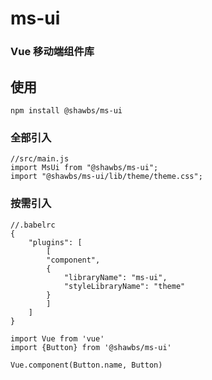 # ms-ui

### Vue 移动端组件库

## 使用

```
npm install @shawbs/ms-ui
```

### 全部引入
```
//src/main.js
import MsUi from "@shawbs/ms-ui";
import "@shawbs/ms-ui/lib/theme/theme.css";
```

### 按需引入
```
//.babelrc 
{
    "plugins": [
        [
        "component",
        {
            "libraryName": "ms-ui",
            "styleLibraryName": "theme"
        }
        ]
    ]
}
```
```
import Vue from 'vue'
import {Button} from '@shawbs/ms-ui'

Vue.component(Button.name, Button)
```